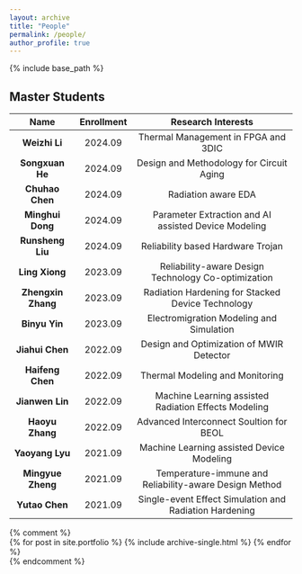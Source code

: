 ```yaml
---
layout: archive
title: "People"
permalink: /people/
author_profile: true
---
```


{% include base_path %}  
<!--![RedaMsc](/images/group.jpg)-->

## Master Students

|  Name    | Enrollment |  Research Interests                                          |
|:----------------:|:-----------------------:|:------------------------------------------------------------:|
|   **Weizhi Li**    |      2024.09   | Thermal Management in FPGA and 3DIC  |
|   **Songxuan He**    |      2024.09   | Design and Methodology for Circuit Aging  |
|   **Chuhao Chen**    |      2024.09   | Radiation aware EDA  |
|   **Minghui Dong**    |      2024.09   | Parameter Extraction and AI assisted Device Modeling  |
|   **Runsheng Liu**    |      2024.09   | Reliability based Hardware Trojan  |
|   **Ling Xiong**    |      2023.09   | Reliability-aware Design Technology Co-optimization  |
|   **Zhengxin Zhang**  |    2023.09   | Radiation Hardening for Stacked Device Technology |
|   **Binyu Yin**    |      2023.09 | Electromigration Modeling and Simulation  |
|   **Jiahui Chen**   |      2022.09  | Design and Optimization of MWIR Detector                  |
|   **Haifeng Chen**  |      2022.09   | Thermal Modeling and Monitoring  |
|   **Jianwen Lin**    |      2022.09  | Machine Learning assisted Radiation Effects Modeling |
|   **Haoyu Zhang**    |      2022.09   | Advanced Interconnect Soultion for BEOL  |
|   **Yaoyang Lyu**    |      2021.09   | Machine Learning assisted Device Modeling                  |
|   **Mingyue Zheng**  |      2021.09 | Temperature-immune and Reliability-aware Design Method  |
|   **Yutao Chen**     |      2021.09  | Single-event Effect Simulation and Radiation Hardening  |

{% comment %}  
{% for post in site.portfolio %}
  {% include archive-single.html %}
{% endfor %}  
{% endcomment %}  

